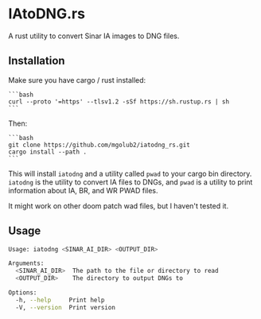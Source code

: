 # IAtoDNG.rs

A rust utility to convert Sinar IA images to DNG files.

## Installation

Make sure you have cargo / rust installed:
    
    ```bash 
    curl --proto '=https' --tlsv1.2 -sSf https://sh.rustup.rs | sh
    ```

Then: 

    ```bash
    git clone https://github.com/mgolub2/iatodng_rs.git
    cargo install --path .
    ```
    
This will install `iatodng` and a utility called `pwad` to your cargo bin directory. 
`iatodng` is the utility to convert IA files to DNGs, and `pwad` is a utility to print information about IA, BR, and WR PWAD files.

It might work on other doom patch wad files, but I haven't tested it.

## Usage

```bash
Usage: iatodng <SINAR_AI_DIR> <OUTPUT_DIR>

Arguments:
  <SINAR_AI_DIR>  The path to the file or directory to read
  <OUTPUT_DIR>    The directory to output DNGs to

Options:
  -h, --help     Print help
  -V, --version  Print version
```